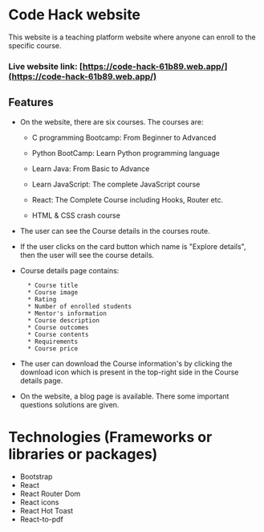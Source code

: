 # Code Hack website

This website is a teaching platform website where anyone can enroll to the specific course.


### Live website link: [https://code-hack-61b89.web.app/](https://code-hack-61b89.web.app/)



## Features

* On the website, there are six courses. The courses are:
    * C programming Bootcamp: From Beginner to Advanced

    * Python BootCamp: Learn Python programming language

    * Learn Java: From Basic to Advance

    * Learn JavaScript: The complete JavaScript course

    * React: The Complete Course including Hooks, Router etc.

    * HTML & CSS crash course

* The user can see the Course details in the courses route.

* If the user clicks on the card button which name is "Explore details", then the user will see the course details.

* Course details page contains:

        * Course title
        * Course image
        * Rating
        * Number of enrolled students
        * Mentor's information
        * Course description
        * Course outcomes
        * Course contents
        * Requirements
        * Course price

* The user can download the Course information's by clicking the download icon which is present in the top-right side in the Course details page.

* On the website, a blog page is available. There some important questions solutions are given.

# Technologies (Frameworks or libraries or packages)

* Bootstrap
* React
* React Router Dom
* React icons
* React Hot Toast
* React-to-pdf 

